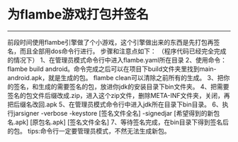 # 为flambe游戏打包并签名
------------
前段时间使用flambe引擎做了个小游戏，这个引擎做出来的东西是先打包再签名，而且全部用dos命令行进行。
步骤和注意点如下：
（程序代码已经完全完成的情况下）
1、在管理员模式命令行中进入flambe.yaml所在目录
2、使用命令：flambe build android。命令完成之后可以在项目下build文件夹里找到main-android.apk，就是生成的包。
flambe clean可以清除之前所有的生成。
3、把你的签名，和生成的需要签名的包，放进你jdk的安装目录下bin文件夹。
4、把需要签名的包文件后缀改成.zip，进入这个zip文件，删除META-INF文件夹，关闭，再把后缀名改回.apk
5、在管理员模式命令行中进入jdk所在目录下bin目录。
6、执行jarsigner -verbose -keystore [签名文件全名] -signedjar [希望得到的新包名.apk] [原包名.apk] [签名文件全名]
7、等待签名完成，在bin目录下得到签名后的包。
tips:命令行一定要管理员模式，不然无法生成新包。
